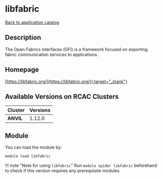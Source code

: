 # libfabric

[Back to application catalog](../app_catalog.md)

## Description

The Open Fabrics Interfaces (OFI) is a framework focused on exporting fabric communication services to applications.

## Homepage

[https://libfabric.org/](https://libfabric.org/){:target="_blank"}

## Available Versions on RCAC Clusters

|Cluster|Versions|
|---|---|
**ANVIL**|1.12.0

## Module

You can load the module by:

```bash
module load libfabric
```

!!! note "Note for using `libfabric`"
    Run `module spider libfabric` beforehand to check if this version requires any prerequisite modules.
